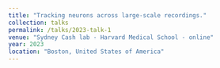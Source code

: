 ```yaml
---
title: "Tracking neurons across large-scale recordings."
collection: talks
permalink: /talks/2023-talk-1
venue: "Sydney Cash lab - Harvard Medical School - online"
year: 2023
location: "Boston, United States of America"
---
```



